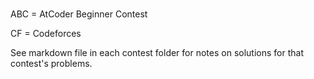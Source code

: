 #
ABC = AtCoder Beginner Contest

CF = Codeforces

See markdown file in each contest folder for notes on solutions for that contest's problems.
